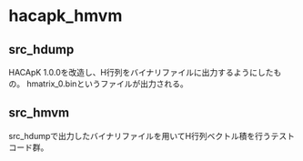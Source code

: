 # hacapk_hmvm

## src_hdump
HACApK 1.0.0を改造し、H行列をバイナリファイルに出力するようにしたもの。
hmatrix_0.binというファイルが出力される。

## src_hmvm
src_hdumpで出力したバイナリファイルを用いてH行列ベクトル積を行うテストコード群。
